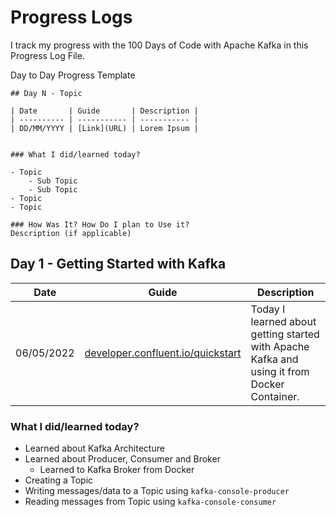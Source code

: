 # Progress Logs

I track my progress with the 100 Days of Code with Apache Kafka in this Progress Log File.

Day to Day Progress Template
```
## Day N - Topic

| Date       | Guide       | Description |
| ---------- | ----------- | ----------- |
| DD/MM/YYYY | [Link](URL) | Lorem Ipsum |


### What I did/learned today?

- Topic 
    - Sub Topic
    - Sub Topic
- Topic
- Topic

### How Was It? How Do I plan to Use it?
Description (if applicable)

```
## Day 1 - Getting Started with Kafka

| Date       | Guide                                                                                        | Description                                                                                 |
| ---------- | -------------------------------------------------------------------------------------------- | ------------------------------------------------------------------------------------------- |
| 06/05/2022 | [developer.confluent.io/quickstart](https://developer.confluent.io/quickstart/kafka-docker/) | Today I learned about getting started with Apache Kafka and using it from Docker Container. |


### What I did/learned today?

- Learned about Kafka Architecture
- Learned about Producer, Consumer and Broker 
    - Learned to Kafka Broker from Docker
- Creating a Topic
- Writing messages/data to a Topic using `kafka-console-producer`
- Reading messages from Topic using `kafka-console-consumer`

